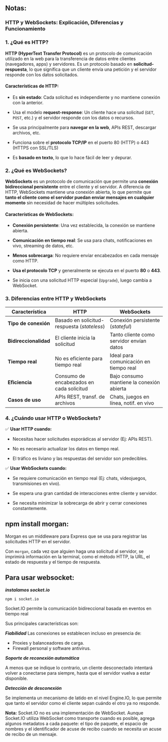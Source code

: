 ##  Notas:
###  **HTTP y WebSockets: Explicación, Diferencias y Funcionamiento**

###  **1. ¿Qué es HTTP?**

**HTTP (HyperText Transfer Protocol)** es un protocolo de comunicación utilizado en la web para la transferencia de datos entre clientes (navegadores, apps) y servidores. Es un protocolo basado en **solicitud-respuesta**, lo que significa que un cliente envía una petición y el servidor responde con los datos solicitados.

####  **Características de HTTP:**

- Es **sin estado**: Cada solicitud es independiente y no mantiene conexión con la anterior.

- Usa el modelo **request-response**: Un cliente hace una solicitud (`GET`, `POST`, etc.) y el servidor responde con los datos o recursos.

- Se usa principalmente para **navegar en la web**, APIs REST, descargar archivos, etc.

- Funciona sobre el **protocolo TCP/IP** en el puerto 80 (HTTP) o 443 (HTTPS con SSL/TLS)

- Es **basado en texto**, lo que lo hace fácil de leer y depurar.


###  **2. ¿Qué es WebSockets?**

**WebSockets** es un protocolo de comunicación que permite una **conexión bidireccional persistente** entre el cliente y el servidor. A diferencia de HTTP, WebSockets mantiene una conexión abierta, lo que permite que **tanto el cliente como el servidor puedan enviar mensajes en cualquier momento** sin necesidad de hacer múltiples solicitudes.

####  **Características de WebSockets:**

-  **Conexión persistente**: Una vez establecida, la conexión se mantiene abierta.

-  **Comunicación en tiempo real**: Se usa para chats, notificaciones en vivo, streaming de datos, etc.

-  **Menos sobrecarga**: No requiere enviar encabezados en cada mensaje como HTTP.

-  **Usa el protocolo TCP** y generalmente se ejecuta en el puerto **80** o **443**.

- Se inicia con una solicitud HTTP especial (`Upgrade`), luego cambia a WebSocket.


###  **3. Diferencias entre HTTP y WebSockets**

| Característica        | HTTP | WebSockets |
|-----------------------|----------------------------------------------|---------------------------------|
|  **Tipo de conexión**  | Basado en solicitud-respuesta (*stateless*) | Conexión persistente (*stateful*)|
|  **Bidireccionalidad**  | El cliente inicia la solicitud | Tanto cliente como servidor envían datos |
|  **Tiempo real**  | No es eficiente para tiempo real | Ideal para comunicación en tiempo real |
|  **Eficiencia**  | Consumo de encabezados en cada solicitud | Bajo consumo mantiene la conexión abierta |
|  **Casos de uso**  | APIs REST, transf. de archivos | Chats, juegos en línea, notif. en vivo |


###  **4. ¿Cuándo usar HTTP o WebSockets?**

✅ **Usar HTTP cuando:**

- Necesitas hacer solicitudes esporádicas al servidor (Ej: APIs REST).

- No es necesario actualizar los datos en tiempo real.

- El tráfico es liviano y las respuestas del servidor son predecibles.

✅ **Usar WebSockets cuando:**

- Se requiere comunicación en tiempo real (Ej: chats, videojuegos, transmisiones en vivo).

- Se espera una gran cantidad de interacciones entre cliente y servidor.

- Se necesita minimizar la sobrecarga de abrir y cerrar conexiones constantemente.

## npm install morgan: 

Morgan es un middleware para Express que se usa para registrar las solicitudes HTTP en el servidor.

Con `morgan`, cada vez que alguien haga una solicitud al servidor, se imprimirá información en la terminal, como el método HTTP, la URL, el estado de respuesta y el tiempo de respuesta.

## Para usar websocket:

***instalamos socket.io***

`npm i socket.io`

Socket.IO permite la comunicación bidireccional basada en eventos en tiempo real

Sus principales características son:

***Fiabilidad***
Las conexiones se establecen incluso en presencia de:

- Proxies y balanceadores de carga.
- Firewall personal y software antivirus.

***Soporte de reconexión automática***

A menos que se indique lo contrario, un cliente desconectado intentará volver a conectarse para siempre, hasta que el servidor vuelva a estar disponible.

***Detección de desconexión***

Se implementa un mecanismo de latido en el nivel Engine.IO, lo que permite que tanto el servidor como el cliente sepan cuándo el otro ya no responde.

**Nota:** Socket.IO no es una implementación de WebSocket. Aunque Socket.IO utiliza WebSocket como transporte cuando es posible, agrega algunos metadatos a cada paquete: el tipo de paquete, el espacio de nombres y el identificador de acuse de recibo cuando se necesita un acuse de recibo de un mensaje.
